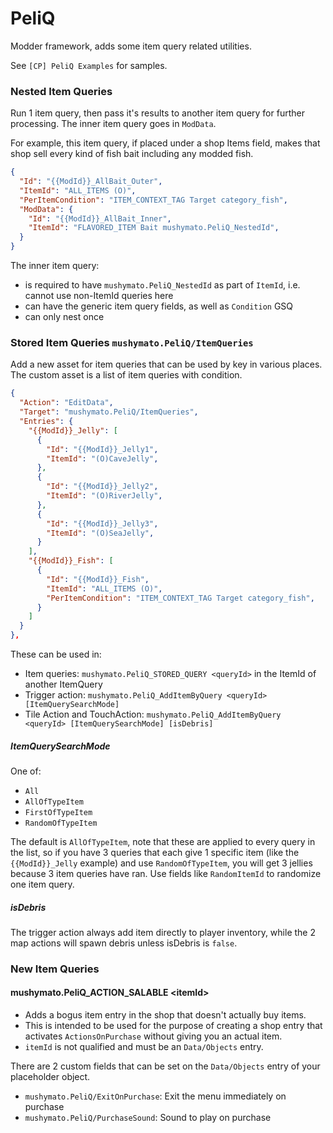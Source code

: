 # PeliQ

Modder framework, adds some item query related utilities.

See `[CP] PeliQ Examples` for samples.


### Nested Item Queries

Run 1 item query, then pass it's results to another item query for further processing.
The inner item query goes in `ModData`.

For example, this item query, if placed under a shop Items field, makes that shop sell every kind of fish bait including any modded fish.

```json
{
  "Id": "{{ModId}}_AllBait_Outer",
  "ItemId": "ALL_ITEMS (O)",
  "PerItemCondition": "ITEM_CONTEXT_TAG Target category_fish",
  "ModData": {
    "Id": "{{ModId}}_AllBait_Inner",
    "ItemId": "FLAVORED_ITEM Bait mushymato.PeliQ_NestedId",
  }
}
```

The inner item query:
- is required to have `mushymato.PeliQ_NestedId` as part of `ItemId`, i.e. cannot use non-ItemId queries here
- can have the generic item query fields, as well as `Condition` GSQ
- can only nest once

### Stored Item Queries `mushymato.PeliQ/ItemQueries`

Add a new asset for item queries that can be used by key in various places.
The custom asset is a list of item queries with condition.

```json
{
  "Action": "EditData",
  "Target": "mushymato.PeliQ/ItemQueries",
  "Entries": {
    "{{ModId}}_Jelly": [
      {
        "Id": "{{ModId}}_Jelly1",
        "ItemId": "(O)CaveJelly",
      },
      {
        "Id": "{{ModId}}_Jelly2",
        "ItemId": "(O)RiverJelly",
      },
      {
        "Id": "{{ModId}}_Jelly3",
        "ItemId": "(O)SeaJelly",
      }
    ],
    "{{ModId}}_Fish": [
      {
        "Id": "{{ModId}}_Fish",
        "ItemId": "ALL_ITEMS (O)",
        "PerItemCondition": "ITEM_CONTEXT_TAG Target category_fish",
      }
    ]
  }
},
```

These can be used in:
- Item queries: `mushymato.PeliQ_STORED_QUERY <queryId>` in the ItemId of another ItemQuery
- Trigger action: `mushymato.PeliQ_AddItemByQuery <queryId> [ItemQuerySearchMode]`
- Tile Action and TouchAction: `mushymato.PeliQ_AddItemByQuery <queryId> [ItemQuerySearchMode] [isDebris]`

##### ItemQuerySearchMode

One of:
- `All`
- `AllOfTypeItem`
- `FirstOfTypeItem`
- `RandomOfTypeItem`

The default is `AllOfTypeItem`, note that these are applied to every query in the list, so if you have 3 queries that each give 1 specific item (like the `{{ModId}}_Jelly` example) and use `RandomOfTypeItem`, you will get 3 jellies because 3 item queries have ran. Use fields like `RandomItemId` to randomize one item query.

##### isDebris

The trigger action always add item directly to player inventory, while the 2 map actions will spawn debris unless isDebris is `false`.

### New Item Queries

#### mushymato.PeliQ_ACTION_SALABLE \<itemId\>

- Adds a bogus item entry in the shop that doesn't actually buy items.
- This is intended to be used for the purpose of creating a shop entry that activates `ActionsOnPurchase` without giving you an actual item.
- `itemId` is not qualified and must be an `Data/Objects` entry.

There are 2 custom fields that can be set on the `Data/Objects` entry of your placeholder object.
- `mushymato.PeliQ/ExitOnPurchase`: Exit the menu immediately on purchase
- `mushymato.PeliQ/PurchaseSound`: Sound to play on purchase
